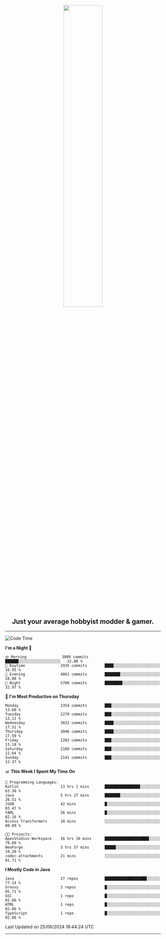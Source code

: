 <div align="center">
  <a href="https://apexmodder.xyz/"><img width="50%" height="50%" src="https://i.imgur.com/pc4HkGz.png"></a>
</div>
<h2 align="center">Just your average hobbyist modder & gamer.</h2>

---

<!--START_SECTION:waka-->
![Code Time](http://img.shields.io/badge/Code%20Time-1%2C234%20hrs%2034%20mins-blue)

**I'm a Night 🦉** 

```text
🌞 Morning                3809 commits        ██████░░░░░░░░░░░░░░░░░░░   22.00 % 
🌆 Daytime                2935 commits        ████░░░░░░░░░░░░░░░░░░░░░   16.95 % 
🌃 Evening                4861 commits        ███████░░░░░░░░░░░░░░░░░░   28.08 % 
🌙 Night                  5708 commits        ████████░░░░░░░░░░░░░░░░░   32.97 % 
```
📅 **I'm Most Productive on Thursday** 

```text
Monday                   2354 commits        ███░░░░░░░░░░░░░░░░░░░░░░   13.60 % 
Tuesday                  2270 commits        ███░░░░░░░░░░░░░░░░░░░░░░   13.11 % 
Wednesday                3032 commits        ████░░░░░░░░░░░░░░░░░░░░░   17.51 % 
Thursday                 3046 commits        ████░░░░░░░░░░░░░░░░░░░░░   17.59 % 
Friday                   2282 commits        ███░░░░░░░░░░░░░░░░░░░░░░   13.18 % 
Saturday                 2188 commits        ███░░░░░░░░░░░░░░░░░░░░░░   12.64 % 
Sunday                   2141 commits        ███░░░░░░░░░░░░░░░░░░░░░░   12.37 % 
```


📊 **This Week I Spent My Time On** 

```text
💬 Programming Languages: 
Kotlin                   13 hrs 2 mins       ████████████████░░░░░░░░░   63.36 % 
Java                     5 hrs 27 mins       ███████░░░░░░░░░░░░░░░░░░   26.51 % 
JSON                     42 mins             █░░░░░░░░░░░░░░░░░░░░░░░░   03.47 % 
YAML                     26 mins             █░░░░░░░░░░░░░░░░░░░░░░░░   02.16 % 
Access Transformers      10 mins             ░░░░░░░░░░░░░░░░░░░░░░░░░   00.89 % 

🐱‍💻 Projects: 
ApexStudios-Workspace    16 hrs 16 mins      ████████████████████░░░░░   79.09 % 
NeoForge                 3 hrs 57 mins       █████░░░░░░░░░░░░░░░░░░░░   19.20 % 
codec-attachments        21 mins             ░░░░░░░░░░░░░░░░░░░░░░░░░   01.71 % 
```

**I Mostly Code in Java** 

```text
Java                     27 repos            ███████████████████░░░░░░   77.14 % 
Groovy                   2 repos             █░░░░░░░░░░░░░░░░░░░░░░░░   05.71 % 
GSC                      1 repo              █░░░░░░░░░░░░░░░░░░░░░░░░   02.86 % 
HTML                     1 repo              █░░░░░░░░░░░░░░░░░░░░░░░░   02.86 % 
TypeScript               1 repo              █░░░░░░░░░░░░░░░░░░░░░░░░   02.86 % 
```




 Last Updated on 25/06/2024 18:44:24 UTC
<!--END_SECTION:waka-->

---

